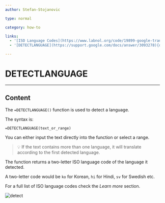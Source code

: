 ```yaml
---
author: Stefan-Stojanovic

type: normal

category: how-to

links:
  - '[ISO Language Codes](https://www.labnol.org/code/19899-google-translate-languages){documentation}'
  - '[DETECTLANGUAGE](https://support.google.com/docs/answer/3093278){documentation}'

---
```


# DETECTLANGUAGE

---
## Content

The `=DETECTLANGUAGE()` function is used to detect a language.

The syntax is:

```plain-text
=DETECTLANGUAGE(text_or_range)
```

You can either input the text directly into the function or select a range.

> 💡 If the text contains more than one language, it will translate according to the first detected language.

The function returns a two-letter ISO language code of the language it detected.

A two-letter code would be `ko` for Korean, `hi` for Hindi, `sv` for Swedish etc.

For a full list of ISO language codes check the *Learn more* section.

![detect](https://img.enkipro.com/ecba3137525bf2d435692c918ec9badd.png)
